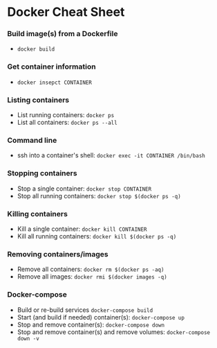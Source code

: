 # Docker Cheat Sheet

### Build image(s) from a Dockerfile
* `docker build` 

### Get container information
* `docker insepct CONTAINER`

### Listing containers
* List running containers: `docker ps`
* List all containers: `docker ps --all`

### Command line
* ssh into a container's shell: `docker exec -it CONTAINER /bin/bash`

### Stopping containers
* Stop a single container: `docker stop CONTAINER`
* Stop all running containers: `docker stop $(docker ps -q)`

### Killing containers
* Kill a single container: `docker kill CONTAINER`
* Kill all running containers: `docker kill $(docker ps -q)`

### Removing containers/images
* Remove all containers: `docker rm $(docker ps -aq)`
* Remove all images: `docker rmi $(docker images -q)`

### Docker-compose
* Build or re-build services `docker-compose build`
* Start (and build if needed) container(s): `docker-compose up`
* Stop and remove container(s): `docker-compose down`
* Stop and remove container(s) and remove volumes: `docker-compose down -v`
